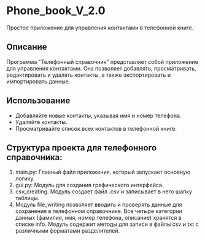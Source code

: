 # Phone_book_V_2.0

Простое приложение для управления контактами в телефонной книге.

## Описание

Программа "Телефонный справочник" представляет собой приложение для управления контактами. Она позволяет добавлять, просматривать, редактировать и удалять контакты, а также экспортировать и импортировать данные.

## Использование

- Добавляйте новые контакты, указывая имя и номер телефона.
- Удаляйте контакты.
- Просматривайте список всех контактов в телефонной книге.

## Структура проекта для телефонного справочника:

1. main.py: Главный файл приложения, который запускает основную логику.
2. gui.py: Модуль для создания графического интерфейса.
3. csv_creating. Модуль создает файл .csv и записывает в него шапку таблицы.
4. Модуль file_writing позволяет вводить и проверять данные для сохранения в телефонном справочнике. Все четыре категории данных (фамилия, имя, номер телефона, описание) хранятся в списке info. Модуль содержит методы для записи в файлы csv и txt с различными форматами разделителей.